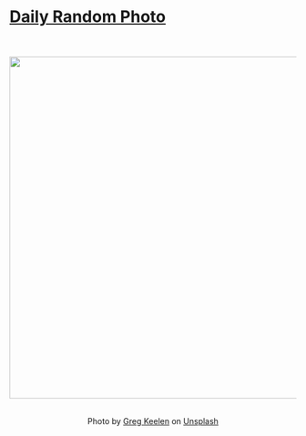 # [Daily Random Photo](https://www.dailyrandomphoto.com/)

<div align="center">
  <br>
  <br>
  <a href="https://www.dailyrandomphoto.com/p/2023/2023-10-01/"><img src="https://images.unsplash.com/photo-1694267510052-feac0d872085?crop=entropy&cs=tinysrgb&fit=max&fm=jpg&ixid=M3w3NzUwOHwwfDF8cmFuZG9tfHx8fHx8fHx8MTY5NjEyMDM4MHw&ixlib=rb-4.0.3&q=80&w=1080" width="600px"></a>
  <br>
  <br>
  <p class="has-text-grey">Photo by <a href="https://unsplash.com/@greg_keel3n?utm_source=Daily%20Random%20Photo&amp;utm_medium=referral" target="_blank" rel="noopener noreferrer">Greg Keelen</a> on <a href="https://unsplash.com/photos/a-view-of-a-city-street-through-a-window-XME_8rijmas?utm_source=Daily%20Random%20Photo&amp;utm_medium=referral" target="_blank" rel="noopener noreferrer">Unsplash</a></p>
</div>
